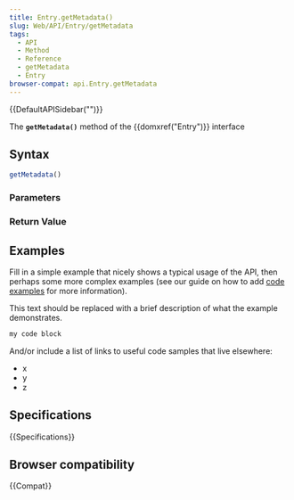 ```yaml
---
title: Entry.getMetadata()
slug: Web/API/Entry/getMetadata
tags:
  - API
  - Method
  - Reference
  - getMetadata
  - Entry
browser-compat: api.Entry.getMetadata
---
```

{{DefaultAPISidebar("")}}

The **`getMetadata()`** method of the {{domxref("Entry")}} interface 

## Syntax

```js
getMetadata()
```

### Parameters



### Return Value



## Examples

Fill in a simple example that nicely shows a typical usage of the API, then perhaps some more complex examples (see our guide on how to add [code examples](/en-US/docs/MDN/Contribute/Structures/Code_examples) for more information).

This text should be replaced with a brief description of what the example demonstrates.

```js
my code block
```

And/or include a list of links to useful code samples that live elsewhere:

*   x
*   y
*   z

## Specifications

{{Specifications}}

## Browser compatibility

{{Compat}}

